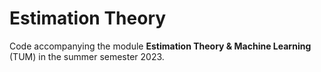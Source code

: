 # Estimation Theory
Code accompanying the module **Estimation Theory & Machine Learning** (TUM) in the summer semester 2023.
